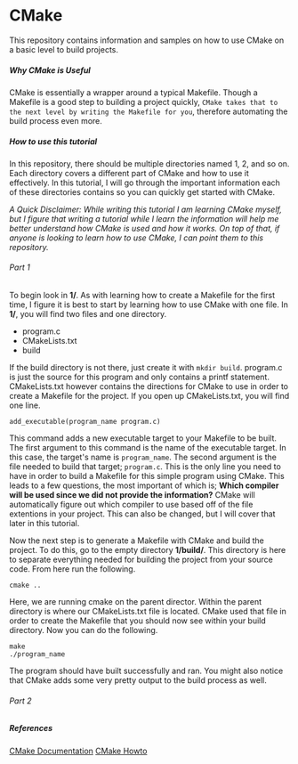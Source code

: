 # CMake
This repository contains information and samples on how to use CMake on a basic level to build projects.

##### Why CMake is Useful
CMake is essentially a wrapper around a typical Makefile. Though a Makefile is a good step to building a project quickly, `CMake takes that to the next level by writing the Makefile for you`, therefore automating the build process even more.

##### How to use this tutorial
In this repository, there should be multiple directories named 1, 2, and so on. Each directory covers a different part of CMake and how to use it effectively. In this tutorial, I will go through the important information each of these directories contains so you can quickly get started with CMake.

*A Quick Disclaimer: While writing this tutorial I am learning CMake myself, but I figure that writing a tutorial while I learn the information will help me better understand how CMake is used and how it works. On top of that, if anyone is looking to learn how to use CMake, I can point them to this repository.*

###### Part 1
To begin look in **1/**. As with learning how to create a Makefile for the first time, I figure it is best to start by learning how to use CMake with one file. In **1/**, you will find two files and one directory.

- program.c
- CMakeLists.txt
- build

If the build directory is not there, just create it with `mkdir build`. program.c is just the source for this program and only contains a printf statement. CMakeLists.txt however contains the directions for CMake to use in order to create a Makefile for the project.
If you open up CMakeLists.txt, you will find one line.

```
add_executable(program_name program.c)
```

This command adds a new executable target to your Makefile to be built. The first argument to this command is the name of the executable target. In this case, the target's name is `program_name`. The second argument is the file needed to build that target; `program.c`. This is the only line you need to have in order to build a Makefile for this simple program using CMake. This leads to a few questions, the most important of which is; **Which compiler will be used since we did not provide the information?** CMake will automatically figure out which compiler to use based off of the file extentions in your project. This can also be changed, but I will cover that later in this tutorial.

Now the next step is to generate a Makefile with CMake and build the project. To do this, go to the empty directory **1/build/**. This directory is here to separate everything needed for building the project from your source code. From here run the following.

```
cmake ..
```

Here, we are running cmake on the parent director. Within the parent directory is where our CMakeLists.txt file is located. CMake used that file in order to create the Makefile that you should now see within your build directory. Now you can do the following.

```
make
./program_name
```

The program should have built successfully and ran. You might also notice that CMake adds some very pretty output to the build process as well.

###### Part 2

##### References

[CMake Documentation](https://cmake.org/)
[CMake Howto](https://www.cs.swarthmore.edu/~adanner/tips/cmake.php)
